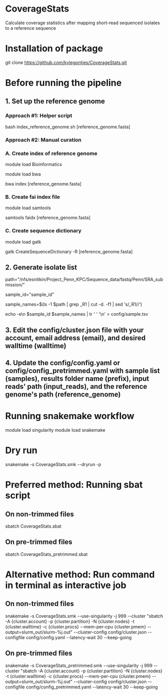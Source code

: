 # CoverageStats
Calculate coverage statistics after mapping short-read sequenced isolates to a reference sequence

# Installation of package
git clone https://github.com/kylegontjes/CoverageStats.git

# Before running the pipeline
## 1. Set up the reference genome 
### Approach #1: Helper script 
bash index_reference_genome.sh [reference_genome.fasta]

### Approach #2: Manual curation
### A. Create index of reference genome
module load Bioinformatics 

module load bwa 

bwa index [reference_genome.fasta]

### B. Create fai index file
module load samtools 

samtools faidx [reference_genome.fasta]

### C. Create sequence dictionary
module load gatk 

gatk CreateSequenceDictionary -R [reference_genome.fasta]

## 2. Generate isolate list
path="/nfs/esnitkin/Project_Penn_KPC/Sequence_data/fastq/Penn/SRA_submission/"

sample_id="sample_id" 

sample_names=$(ls -1 $path | grep _R1 | cut -d. -f1 | sed 's/_R1//')

echo -e\n $sample_id $sample_names | tr ' ' '\n' > config/sample.tsv

## 3. Edit the config/cluster.json file with your account, email address (email), and desired walltime (walltime)

## 4. Update the config/config.yaml or config/config_pretrimmed.yaml with sample list (samples), results folder name (prefix), input reads' path (input_reads), and the reference genome's path (reference_genome)

# Running snakemake workflow
module load singularity
module load snakemake

# Dry run
snakemake -s CoverageStats.smk --dryrun -p

# Preferred method: Running sbat script 
## On non-trimmed files
sbatch CoverageStats.sbat 

## On pre-trimmed files
sbatch CoverageStats_pretrimmed.sbat


# Alternative method: Run command in terminal as interactive job
## On non-trimmed files
snakemake -s CoverageStats.smk --use-singularity -j 999 --cluster "sbatch -A {cluster.account} -p {cluster.partition} -N {cluster.nodes} -t {cluster.walltime} -c {cluster.procs} --mem-per-cpu {cluster.pmem} --output=slurm_out/slurm-%j.out" --cluster-config config/cluster.json --configfile config/config.yaml --latency-wait 30 --keep-going 
## On pre-trimmed files
snakemake -s CoverageStats_pretrimmed.smk --use-singularity -j 999 --cluster "sbatch -A {cluster.account} -p {cluster.partition} -N {cluster.nodes} -t {cluster.walltime} -c {cluster.procs} --mem-per-cpu {cluster.pmem} --output=slurm_out/slurm-%j.out" --cluster-config config/cluster.json --configfile config/config_pretrimmed.yaml --latency-wait 30 --keep-going 